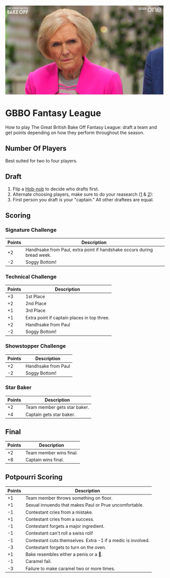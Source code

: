 ![gbbo](/gbbo.gif)


# GBBO Fantasy League
How to play The Great British Bake Off Fantasy League: draft a team and get points depending on how they perform throughout the season.

## Number Of Players
Best suited for two to four players.

## Draft
1. Flip a [Hob-nob](https://en.wikipedia.org/wiki/Hobnob_biscuit) to decide who drafts first.
2. Alternate choosing players, make sure to do your reasearch ([1](https://thegreatbritishbakeoff.co.uk/meet-class-2018/) & [2](https://en.wikipedia.org/wiki/The_Great_British_Bake_Off_(series_9))):
3. First person you draft is your "captain." All other draftees are equal.

## Scoring

### Signature Challenge
| Points | Description |
| --- | --- |
| +2 | Handhsake from Paul, extra point if handshake occurs during bread week. |
| -2 | Soggy Bottom! |

### Technical Challenge
| Points | Description |
| --- | --- |
| +3 | 1st Place |
| +2 | 2nd Place |
| +1 | 3rd Place |
| +1 | Extra point if captain places in top three. |
| +2 | Handhsake from Paul |
| -2 | Soggy Bottom! |

### Showstopper Challenge
| Points | Description |
| --- | --- |
| +2 | Handhsake from Paul |
| -2 | Soggy Bottom! |

### Star Baker
| Points | Description |
| --- | --- |
| +2 | Team member gets star baker. |
| +4 | Captain gets star baker. |

## Final
| Points | Description |
| --- | --- |
| +2 | Team member wins final. |
| +8 | Captain wins final. |

## Potpourri Scoring
| Points | Description |
| --- | --- |
| +1 | Team member throws something on floor. |
| +1 | Sexual innuendo that makes Paul or Prue uncomfortable. |
| -1 | Contestant cries from a mistake. |
| +1 | Contestant cries from a success. |
| -1 | Contestant forgets a major ingredient. |
| -1 | Contestant can't roll a swiss roll! |
| -1 | Contestant cuts themselves. Extra -1 if a medic is involved. |
| -3 | Contestant forgets to turn on the oven. |
| +1 | Bake resembles either a penis or a 💩. |
| -1 | Caramel fail. |
| -3 | Failure to make caramel two or more times. |




